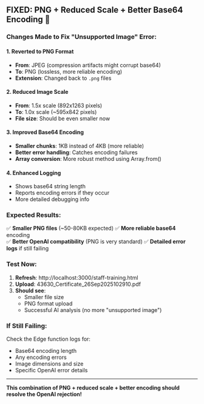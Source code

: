 ## FIXED: PNG + Reduced Scale + Better Base64 Encoding 🔧

### Changes Made to Fix "Unsupported Image" Error:

#### 1. **Reverted to PNG Format**
- **From**: JPEG (compression artifacts might corrupt base64)
- **To**: PNG (lossless, more reliable encoding)
- **Extension**: Changed back to `.png` files

#### 2. **Reduced Image Scale** 
- **From**: 1.5x scale (892x1263 pixels)
- **To**: 1.0x scale (~595x842 pixels)
- **File size**: Should be even smaller now

#### 3. **Improved Base64 Encoding**
- **Smaller chunks**: 1KB instead of 4KB (more reliable)
- **Better error handling**: Catches encoding failures
- **Array conversion**: More robust method using Array.from()

#### 4. **Enhanced Logging**
- Shows base64 string length
- Reports encoding errors if they occur
- More detailed debugging info

### Expected Results:
✅ **Smaller PNG files** (~50-80KB expected)
✅ **More reliable base64** encoding  
✅ **Better OpenAI compatibility** (PNG is very standard)
✅ **Detailed error logs** if still failing

### Test Now:
1. **Refresh**: http://localhost:3000/staff-training.html
2. **Upload**: 43630_Certificate_26Sep2025102910.pdf
3. **Should see**: 
   - Smaller file size
   - PNG format upload
   - Successful AI analysis (no more "unsupported image")

### If Still Failing:
Check the Edge function logs for:
- Base64 encoding length
- Any encoding errors  
- Image dimensions and size
- Specific OpenAI error details

---
**This combination of PNG + reduced scale + better encoding should resolve the OpenAI rejection!**